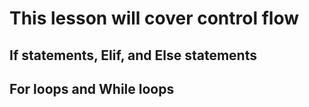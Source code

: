 # This lesson will cover control flow
## If statements, Elif, and Else statements
## For loops and While loops